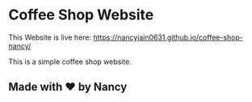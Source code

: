 # Coffee Shop Website
This Website is live here: https://nancyjain0631.github.io/coffee-shop-nancy/

This is a simple coffee shop website.

## Made with ❤️ by Nancy
